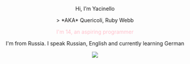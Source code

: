 <p align=center>Hi, I’m Yacinello</p>
<p align=center>> *AKA* Quericoli, Ruby Webb</p>
<p align=center><span style="color:pink">I'm 14, an aspiring programmer</span></p>
<p align=center>I'm from Russia. I speak Russian, English and currently learning German</p>
<p align="center">
  <a href="https://skillicons.dev">
    <img src="https://skillicons.dev/icons?i=python,django,discord,html,css,docker,windows,arch,linux,obsidian,vscode"/>
  </a>
</p>
<!---
Yacinello-droid/Yacinello-droid is a ✨ special ✨ repository because its `README.md` (this file) appears on your GitHub profile.
You can click the Preview link to take a look at your changes.
--->
